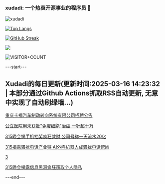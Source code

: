 ### xudadi: 一个热衷开源事业的程序员 👋

![xudadi](https://github-readme-stats-git-masterorgs-github-readme-stats-team.vercel.app/api?username=xudadi)

[![Top Langs](https://github-readme-stats.vercel.app/api/top-langs/?username=xudadi)](https://github.com/anuraghazra/github-readme-stats)

[![GitHub Streak](https://streak-stats.demolab.com?user=xudadi&locale=zh_Hans)](https://git.io/streak-stats)

![](https://raw.githubusercontent.com/xudadi/xudadi/main/assets/github-contribution-grid-snake.svg)

![VISITOR+COUNT](https://komarev.com/ghpvc/?username=xudadi&label=VISITOR+COUNT)


---start---

## Xudadi的每日更新(更新时间:2025-03-16 14:23:32 | 本部分通过Github Actions抓取RSS自动更新, 无意中实现了自动刷绿墙...)

[重庆卡福汽车制动转向系统有限公司招聘公告](https://www.gongkaoleida.com/article/2322581)

[公立医院用未获批"免疫细胞"治癌 一针超十万](https://m.163.com/news/article/JQNO0TRD00019B3E.html)

[315晚会揭手机抽奖疯狂敛财 公司号称一天流水20亿](https://m.163.com/news/article/JQNLCP5B0001899O.html)

[315揭露骚扰电话产业链 AI外呼机器人成骚扰电话帮凶](https://m.163.com/news/article/JQNKHMVB0001899O.html)

[3](https://m.163.com/touch/news/sub/domestic)

[315晚会揭露信息黑洞疯狂窃取个人隐私](https://m.163.com/news/article/JQNJM2PL0001899O.html)

---end---
